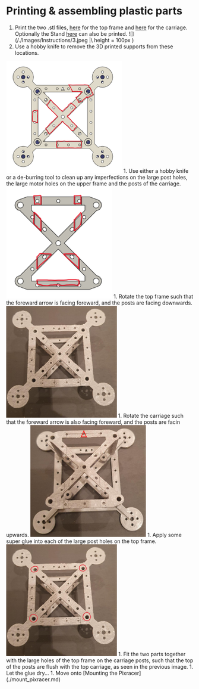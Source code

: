 # Printing & assembling plastic parts

1. Print the two .stl files, [here](/./Mechanical%20Design/STL%20Files/Frame_top.stl) for the top frame and [here](/./Mechanical%20Design/STL%20Files/Frame_carriage.stl) for the carriage. Optionally the Stand [here](/./Mechanical%20Design/STL%20Files/Stand.stl) can also be printed.
![](/./Images/Instructions/3.jpeg |\ height = 100px )
1. Use a hobby knife to remove the 3D printed supports from these locations. 
<img src="/./Images/Instructions/supp1.png" height="300">
1. Use either a hobby knife or a de-burring tool to clean up any imperfections on the large post holes, the large motor holes on the upper frame and the posts of the carriage. 
<img src="/./Images/Instructions/supp2.png" height="300">
1. Rotate the top frame such that the foreward arrow is facing foreward, and the posts are facing downwards. 
<img src="/./Images/Instructions/1.jpeg" height="300">
1. Rotate the carriage such that the foreward arrow is also facing foreward, and the posts are facin upwards. 
<img src="/./Images/Instructions/2.jpg" height="300">
1. Apply some super glue into each of the large post holes on the top frame.
<img src="/./Images/Instructions/1glue.jpg" height="300">
1. Fit the two parts together with the large holes of the top frame on the carriage posts, such that the top of the posts are flush with the top carriage, as seen in the previous image.  
1. Let the glue dry...  
1. Move onto [Mounting the Pixracer](./mount_pixracer.md)


